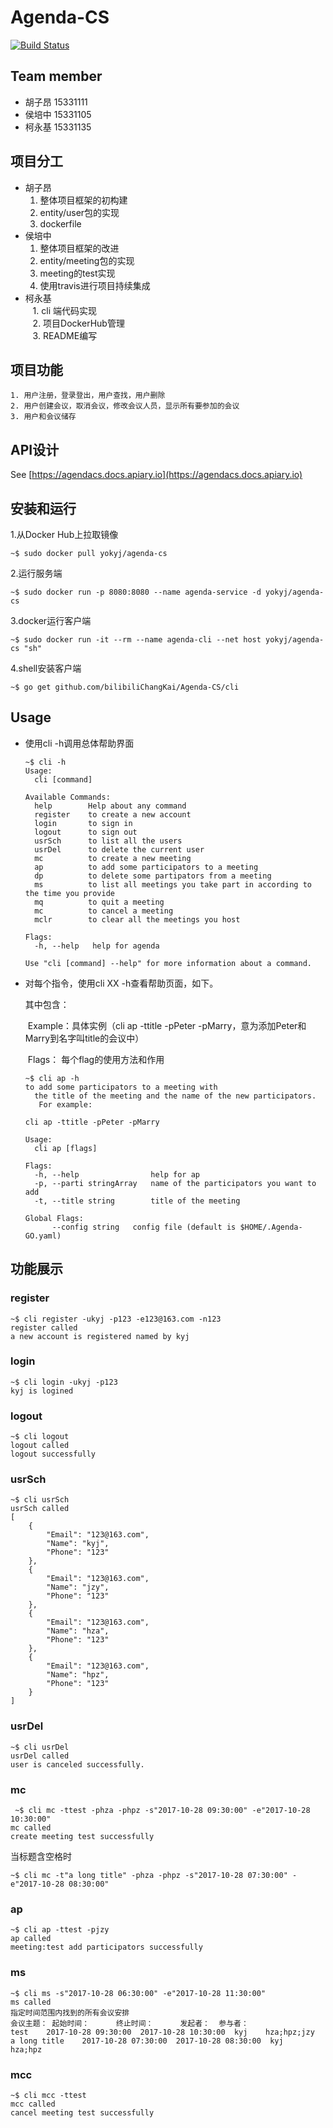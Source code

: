 # Agenda-CS

[![Build Status](https://travis-ci.org/tpisntgod/Agenda.svg?branch=master)](https://travis-ci.org/tpisntgod/Agenda)

## Team member
- 胡子昂 15331111
- 侯培中 15331105
- 柯永基 15331135

## 项目分工

- 胡子昂
    1. 整体项目框架的初构建
    2. entity/user包的实现
    3. dockerfile
- 侯培中
    1. 整体项目框架的改进  
    2. entity/meeting包的实现  
    3. meeting的test实现  
    4. 使用travis进行项目持续集成
- 柯永基  
    1. cli 端代码实现  
    2. 项目DockerHub管理  
    3. README编写  

## 项目功能

    1. 用户注册，登录登出，用户查找，用户删除
    2. 用户创建会议，取消会议，修改会议人员，显示所有要参加的会议
    3. 用户和会议储存


## API设计
See [https://agendacs.docs.apiary.io](https://agendacs.docs.apiary.io)

## 安装和运行

1.从Docker Hub上拉取镜像

```
~$ sudo docker pull yokyj/agenda-cs
```
2.运行服务端

```
~$ sudo docker run -p 8080:8080 --name agenda-service -d yokyj/agenda-cs
```

3.docker运行客户端

```
~$ sudo docker run -it --rm --name agenda-cli --net host yokyj/agenda-cs "sh"
```
4.shell安装客户端

```
~$ go get github.com/bilibiliChangKai/Agenda-CS/cli
```

## Usage
- 使用cli -h调用总体帮助界面

  ```shell
  ~$ cli -h
  Usage:
    cli [command]

  Available Commands:
    help        Help about any command
    register    to create a new account
    login       to sign in
    logout      to sign out
    usrSch      to list all the users
    usrDel      to delete the current user
    mc          to create a new meeting
    ap          to add some participators to a meeting
    dp          to delete some partipators from a meeting
    ms          to list all meetings you take part in according to the time you provide
    mq          to quit a meeting
    mc          to cancel a meeting
    mclr        to clear all the meetings you host

  Flags:
    -h, --help   help for agenda

  Use "cli [command] --help" for more information about a command.
  ```

- 对每个指令，使用cli XX -h查看帮助页面，如下。

  其中包含：

  ​	Example：具体实例（cli ap -ttitle -pPeter -pMarry，意为添加Peter和Marry到名字叫title的会议中）

  ​	Flags： 每个flag的使用方法和作用

  ```shell
  ~$ cli ap -h
  to add some participators to a meeting with
  	the title of the meeting and the name of the new participators.
  	 For example:

  cli ap -ttitle -pPeter -pMarry

  Usage:
    cli ap [flags]

  Flags:
    -h, --help                help for ap
    -p, --parti stringArray   name of the participators you want to add
    -t, --title string        title of the meeting

  Global Flags:
        --config string   config file (default is $HOME/.Agenda-GO.yaml)
  ```
  
## 功能展示
  
  ### register
```
~$ cli register -ukyj -p123 -e123@163.com -n123
register called
a new account is registered named by kyj
```

  ### login
```
~$ cli login -ukyj -p123
kyj is logined
```

  ### logout
```
~$ cli logout
logout called
logout successfully
```

  ### usrSch
```
~$ cli usrSch
usrSch called
[
    {
        "Email": "123@163.com",
        "Name": "kyj",
        "Phone": "123"
    },
    {
        "Email": "123@163.com",
        "Name": "jzy",
        "Phone": "123"
    },
    {
        "Email": "123@163.com",
        "Name": "hza",
        "Phone": "123"
    },
    {
        "Email": "123@163.com",
        "Name": "hpz",
        "Phone": "123"
    }
]
```
  ### usrDel
```
~$ cli usrDel
usrDel called
user is canceled successfully.
```

  ### mc
```
 ~$ cli mc -ttest -phza -phpz -s"2017-10-28 09:30:00" -e"2017-10-28 10:30:00"
mc called
create meeting test successfully
```
当标题含空格时
```
~$ cli mc -t"a long title" -phza -phpz -s"2017-10-28 07:30:00" -e"2017-10-28 08:30:00"
```
  ### ap
```
~$ cli ap -ttest -pjzy
ap called
meeting:test add participators successfully
```

  ### ms
```
~$ cli ms -s"2017-10-28 06:30:00" -e"2017-10-28 11:30:00" 
ms called
指定时间范围内找到的所有会议安排
会议主题： 起始时间：      终止时间：      发起者：  参与者：      
test    2017-10-28 09:30:00  2017-10-28 10:30:00  kyj    hza;hpz;jzy
a long title    2017-10-28 07:30:00  2017-10-28 08:30:00  kyj    hza;hpz
```

  ### mcc
```
~$ cli mcc -ttest
mcc called
cancel meeting test successfully
```
